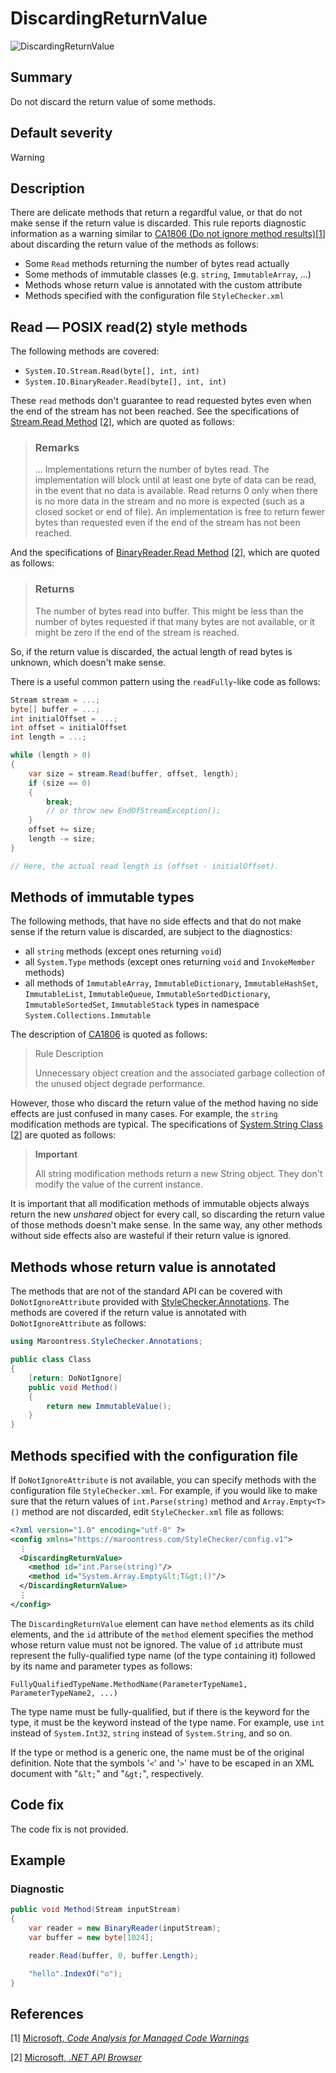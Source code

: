 # DiscardingReturnValue

![DiscardingReturnValue][fig-DiscardingReturnValue]

## Summary

Do not discard the return value of some methods.

## Default severity

Warning

## Description

There are delicate methods that return a regardful value,
or that do not make sense if the return value is discarded.
This rule reports diagnostic information as a warning similar to
[CA1806 (Do not ignore method results)][ca1806]\[[1](#ref1)\]
about discarding the return value of the methods as follows:

- Some `Read` methods returning the number of bytes read actually
- Some methods of immutable classes (e.g. `string`, `ImmutableArray`, ...)
- Methods whose return value is annotated with the custom attribute
- Methods specified with the configuration file `StyleChecker.xml`

## Read &mdash; POSIX read(2) style methods

The following methods are covered:

- `System.IO.Stream.Read(byte[], int, int)`
- `System.IO.BinaryReader.Read(byte[], int, int)`

These `read` methods don't guarantee to read requested bytes
even when the end of the stream has not been reached.
See the specifications of
[Stream.Read Method][system.io.stream.read]
\[[2](#ref2)\], which are quoted as follows:

> ### Remarks
>
> ... Implementations return the number of bytes read. The implementation will
> block until at least one byte of data can be read, in the event that no data
> is available. Read returns 0 only when there is no more data in the stream
> and no more is expected (such as a closed socket or end of file). An
> implementation is free to return fewer bytes than requested even if the end
> of the stream has not been reached.

And the specifications of
[BinaryReader.Read Method][system.io.binaryreader.read]
\[[2](#ref2)\], which are quoted as follows:

> ### Returns
>
> The number of bytes read into buffer. This might be less than the number
> of bytes requested if that many bytes are not available, or it might be zero
> if the end of the stream is reached.

So, if the return value is discarded, the actual length of read bytes is
unknown, which doesn't make sense.

There is a useful common pattern using the `readFully`-like code as follows:

```csharp
Stream stream = ...;
byte[] buffer = ...;
int initialOffset = ...;
int offset = initialOffset
int length = ...;

while (length > 0)
{
    var size = stream.Read(buffer, offset, length);
    if (size == 0)
    {
        break;
        // or throw new EndOfStreamException();
    }
    offset += size;
    length -= size;
}

// Here, the actual read length is (offset - initialOffset).
```

## Methods of immutable types

The following methods, that have no side effects
and that do not make sense if the return value is discarded, are
subject to the diagnostics:

- all `string` methods (except ones returning `void`)
- all `System.Type` methods (except ones returning `void`
  and `InvokeMember` methods)
- all methods of
  `ImmutableArray`,
  `ImmutableDictionary`,
  `ImmutableHashSet`,
  `ImmutableList`,
  `ImmutableQueue`,
  `ImmutableSortedDictionary`,
  `ImmutableSortedSet`,
  `ImmutableStack`
  types in namespace `System.Collections.Immutable`

The description of [CA1806][ca1806] is quoted as follows:

> Rule Description
>
> Unnecessary object creation and the associated garbage collection of
> the unused object degrade performance.

However, those who discard the return value of the method having no side effects
are just confused in many cases. For example, the `string` modification methods
are typical. The specifications of
[System.String Class][system.string.modifying-string]
\[[2](#ref2)\]
are quoted as follows:

> **Important**
>
> All string modification methods return a new String object. They don't modify
> the value of the current instance.

It is important that all modification methods of immutable objects
always return the new _unshared_ object for every call,
so discarding the return value of those methods doesn't make sense.
In the same way, any other methods without side effects also are wasteful
 if their return value is ignored.

## Methods whose return value is annotated

The methods that are not of the standard API can be covered
with `DoNotIgnoreAttribute` provided with
[StyleChecker.Annotations][stylechecker-annotations].
The methods are covered if the return value is annotated
with `DoNotIgnoreAttribute` as follows:

```csharp
using Maroontress.StyleChecker.Annotations;

public class Class
{
    [return: DoNotIgnore]
    public void Method()
    {
        return new ImmutableValue();
    }
}
```

## Methods specified with the configuration file

If `DoNotIgnoreAttribute` is not available,
you can specify methods with the configuration file `StyleChecker.xml`.
For example, if you would like to make sure that the return values of
`int.Parse(string)` method and `Array.Empty<T>()` method are not discarded,
edit `StyleChecker.xml` file as follows:

```xml
<?xml version="1.0" encoding="utf-8" ?>
<config xmlns="https://maroontress.com/StyleChecker/config.v1">
  ⋮
  <DiscardingReturnValue>
    <method id="int.Parse(string)"/>
    <method id="System.Array.Empty&lt;T&gt;()"/>
  </DiscardingReturnValue>
  ⋮
</config>
```

The `DiscardingReturnValue` element can have `method` elements
as its child elements,
and the `id` attribute of the `method` element specifies the method whose
return value must not be ignored. The value of `id` attribute
must represent the fully-qualified type name (of the type containing it)
followed by its name and parameter types as follows:

```
FullyQualifiedTypeName.MethodName(ParameterTypeName1, ParameterTypeName2, ...)
```

The type name must be fully-qualified,
but if there is the keyword for the type,
it must be the keyword instead of the type name.
For example, use `int` instead of `System.Int32`,
`string` instead of `System.String`, and so on.

If the type or method is a generic one,
the name must be of the original definition.
Note that the symbols '`<`' and '`>`' have to be escaped in an XML document
with "`&lt;`" and "`&gt;`", respectively.

## Code fix

The code fix is not provided.

## Example

### Diagnostic

```csharp
public void Method(Stream inputStream)
{
    var reader = new BinaryReader(inputStream);
    var buffer = new byte[1024];

    reader.Read(buffer, 0, buffer.Length);

    "hello".IndexOf("o");
}
```

## References

<a id="ref1"></a>
[1] [Microsoft, _Code Analysis for Managed Code Warnings_][ca-warnings-microsoft]

<a id="ref2"></a>
[2] [Microsoft, _.NET API Browser_][dot-net-api-browser-microsoft]

[ca1806]:
  https://docs.microsoft.com/en-us/visualstudio/code-quality/ca1806-do-not-ignore-method-results?view=vs-2017
[dot-net-api-browser-microsoft]:
  https://docs.microsoft.com/en-us/dotnet/api/
[ca-warnings-microsoft]:
  https://docs.microsoft.com/en-us/visualstudio/code-quality/code-analysis-for-managed-code-warnings?view=vs-2017
[system.io.stream.read]:
  https://docs.microsoft.com/en-us/dotnet/api/system.io.stream.read?view=netcore-2.1#System_IO_Stream_Read_System_Byte___System_Int32_System_Int32_
[system.io.binaryreader.read]:
  https://docs.microsoft.com/en-us/dotnet/api/system.io.binaryreader.read?view=netcore-2.1#System_IO_BinaryReader_Read_System_Byte___System_Int32_System_Int32_
[system.string.modifying-string]:
  https://docs.microsoft.com/en-us//dotnet/api/system.string?view=netframework-4.7.2#modifying-a-string
[stylechecker-annotations]:
  https://www.nuget.org/packages/StyleChecker.Annotations/
[fig-DiscardingReturnValue]:
  https://maroontress.github.io/StyleChecker/images/DiscardingReturnValue.png
